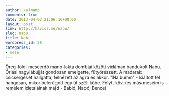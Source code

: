 ```yaml
---
author: kalmanp
comments: true
date: 2013-04-02 21:06:16+00:00
layout: post
link: http://kavics.me/nabu/
slug: nabu
title: Nabu
wordpress_id: 58
categories:
- mese
---
```


Öreg-földi meseerdő manó-lakta dombjai között vidáman bandukolt Nabu. Óriási nagylábujját gondosan emelgette, fütyörészett. A madarak csicsergését hallgatta, felnézett az ágra és akkor. "Na bumm" - kiáltott fel hangosan, mikor belerúgott egy út széli kőbe. Folyt. köv. (és más meséim is remélem idetalálnak majd - Babló, Napó, Bence)
